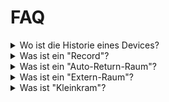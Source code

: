 # FAQ


<details>
<summary>
Wo ist die Historie eines Devices?
</summary>

*Coming soon*
</details>


<details>
<summary>
Was ist ein "Record"?
</summary>

*Coming soon*
</details>


<details>
<summary>
Was ist ein "Auto-Return-Raum"?
</summary>

Siehe [Räume anlegen](./guides/erste_schritte.md#räume-anlegen) 
</details>


<details>
<summary>
Was ist ein "Extern-Raum"?
</summary>

Siehe [Räume anlegen](./guides/erste_schritte.md#räume-anlegen) 
</details>


<details>
<summary>
Was ist "Kleinkram"?
</summary>

Siehe [Kleinkram](guides/kleinkram.md) 
</details>
